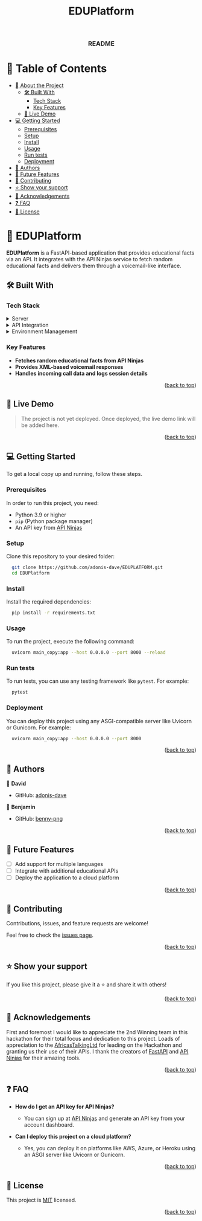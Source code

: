 <a name="readme-top"></a>

<div align="center">
  <h1>EDUPlatform</h1>
  <br/>

  <h3><b>README</b></h3>
</div>

<!-- TABLE OF CONTENTS -->

# 📗 Table of Contents

- [📖 About the Project](#about-project)
  - [🛠 Built With](#built-with)
    - [Tech Stack](#tech-stack)
    - [Key Features](#key-features)
  - [🚀 Live Demo](#live-demo)
- [💻 Getting Started](#getting-started)
  - [Prerequisites](#prerequisites)
  - [Setup](#setup)
  - [Install](#install)
  - [Usage](#usage)
  - [Run tests](#run-tests)
  - [Deployment](#deployment)
- [👥 Authors](#authors)
- [🔭 Future Features](#future-features)
- [🤝 Contributing](#contributing)
- [⭐️ Show your support](#support)
- [🙏 Acknowledgements](#acknowledgements)
- [❓ FAQ](#faq)
- [📝 License](#license)

<!-- PROJECT DESCRIPTION -->

# 📖 EDUPlatform <a name="about-project"></a>

**EDUPlatform** is a FastAPI-based application that provides educational facts via an API. It integrates with the API Ninjas service to fetch random educational facts and delivers them through a voicemail-like interface.

## 🛠 Built With <a name="built-with"></a>

### Tech Stack <a name="tech-stack"></a>

<details>
  <summary>Server</summary>
  <ul>
    <li><a href="https://fastapi.tiangolo.com/">FastAPI</a></li>
    <li><a href="https://www.uvicorn.org/">Uvicorn</a></li>
  </ul>
</details>

<details>
  <summary>API Integration</summary>
  <ul>
    <li><a href="https://api-ninjas.com/">API Ninjas</a></li>
  </ul>
</details>

<details>
  <summary>Environment Management</summary>
  <ul>
    <li><a href="https://pypi.org/project/python-dotenv/">python-dotenv</a></li>
  </ul>
</details>

<!-- Features -->

### Key Features <a name="key-features"></a>

- **Fetches random educational facts from API Ninjas**
- **Provides XML-based voicemail responses**
- **Handles incoming call data and logs session details**

<p align="right">(<a href="#readme-top">back to top</a>)</p>

<!-- LIVE DEMO -->

## 🚀 Live Demo <a name="live-demo"></a>

> The project is not yet deployed. Once deployed, the live demo link will be added here.

<p align="right">(<a href="#readme-top">back to top</a>)</p>

<!-- GETTING STARTED -->

## 💻 Getting Started <a name="getting-started"></a>

To get a local copy up and running, follow these steps.

### Prerequisites

In order to run this project, you need:

- Python 3.9 or higher
- `pip` (Python package manager)
- An API key from [API Ninjas](https://api-ninjas.com/)

### Setup

Clone this repository to your desired folder:

```sh
  git clone https://github.com/adonis-dave/EDUPLATFORM.git
  cd EDUPlatform
```

### Install

Install the required dependencies:

```sh
  pip install -r requirements.txt
```

### Usage

To run the project, execute the following command:

```sh
  uvicorn main_copy:app --host 0.0.0.0 --port 8000 --reload
```

### Run tests

To run tests, you can use any testing framework like `pytest`. For example:

```sh
  pytest
```

### Deployment

You can deploy this project using any ASGI-compatible server like Uvicorn or Gunicorn. For example:

```sh
  uvicorn main_copy:app --host 0.0.0.0 --port 8000
```

<p align="right">(<a href="#readme-top">back to top</a>)</p>

<!-- AUTHORS -->

## 👥 Authors <a name="authors"></a>

👤 **David**

- GitHub: [adonis-dave](https://github.com/adonis-dave)

👤 **Benjamin**

- GitHub: [benny-png](https://github.com/benny-png)

<p align="right">(<a href="#readme-top">back to top</a>)</p>

<!-- FUTURE FEATURES -->

## 🔭 Future Features <a name="future-features"></a>

- [ ] Add support for multiple languages
- [ ] Integrate with additional educational APIs
- [ ] Deploy the application to a cloud platform

<p align="right">(<a href="#readme-top">back to top</a>)</p>

<!-- CONTRIBUTING -->

## 🤝 Contributing <a name="contributing"></a>

Contributions, issues, and feature requests are welcome!

Feel free to check the [issues page](../../issues/).

<p align="right">(<a href="#readme-top">back to top</a>)</p>

<!-- SUPPORT -->

## ⭐️ Show your support <a name="support"></a>

If you like this project, please give it a ⭐️ and share it with others!

<p align="right">(<a href="#readme-top">back to top</a>)</p>

<!-- ACKNOWLEDGEMENTS -->

## 🙏 Acknowledgements <a name="acknowledgements"></a>

First and foremost I would like to appreciate the 2nd Winning team in this hackathon for their total focus and dedication to this project.
Loads of appreciation to the [AfricasTalkingLtd](https://github.com/AfricasTalkingLtd) for leading on the Hackathon and granting us their use of their APIs. I thank the creators of [FastAPI](https://fastapi.tiangolo.com/) and [API Ninjas](https://api-ninjas.com/) for their amazing tools.

<p align="right">(<a href="#readme-top">back to top</a>)</p>

<!-- FAQ -->

## ❓ FAQ <a name="faq"></a>

- **How do I get an API key for API Ninjas?**

  - You can sign up at [API Ninjas](https://api-ninjas.com/) and generate an API key from your account dashboard.

- **Can I deploy this project on a cloud platform?**

  - Yes, you can deploy it on platforms like AWS, Azure, or Heroku using an ASGI server like Uvicorn or Gunicorn.

<p align="right">(<a href="#readme-top">back to top</a>)</p>

<!-- LICENSE -->

## 📝 License <a name="license"></a>

This project is [MIT](./LICENSE) licensed.

<p align="right">(<a href="#readme-top">back to top</a>)</p>

